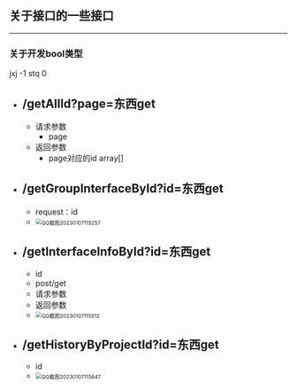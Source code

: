 ## 关于接口的一些接口

----------

### 关于开发bool类型

jxj -1    stq 0

* ## /getAllId?page=东西get

  * 请求参数
    * page
  * 返回参数
    * page对应的id array[]

* ## /getGroupInterfaceById?id=东西get

  * request：id
  * <img src="https://stq555.com/img/QQ%E6%88%AA%E5%9B%BE20230107115257.png" alt="QQ截图20230107115257" style="zoom:67%;" />

* ## /getInterfaceInfoById?id=东西get

  * id
  * post/get
  * 请求参数
  * 返回参数
  * <img src="https://stq555.com/img/QQ%E6%88%AA%E5%9B%BE20230107115512.png" alt="QQ截图20230107115512" style="zoom:67%;" />

* ## /getHistoryByProjectId?id=东西get

  * id
  * <img src="https://stq555.com/img/QQ%E6%88%AA%E5%9B%BE20230107115647.png" alt="QQ截图20230107115647" style="zoom:67%;" />